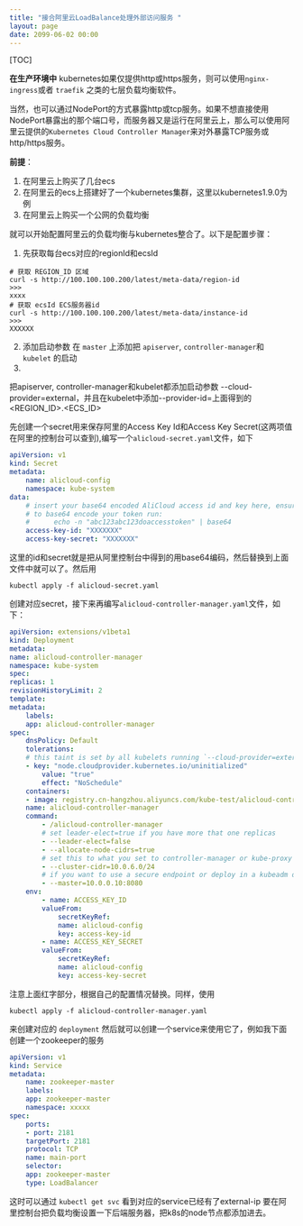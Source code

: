 ```yaml
---
title: "接合阿里云LoadBalance处理外部访问服务 "
layout: page
date: 2099-06-02 00:00
---
```


[TOC]

**在生产环境中**
kubernetes如果仅提供http或https服务，则可以使用`nginx-ingress`或者 `traefik` 之类的七层负载均衡软件。 

当然，也可以通过NodePort的方式暴露http或tcp服务。如果不想直接使用NodePort暴露出的那个端口号，而服务器又是运行在阿里云上，那么可以使用阿里云提供的`Kubernetes Cloud Controller Manager`来对外暴露TCP服务或http/https服务。

**前提**：
1. 在阿里云上购买了几台ecs
2. 在阿里云的ecs上搭建好了一个kubernetes集群，这里以kubernetes1.9.0为例
3. 在阿里云上购买一个公网的负载均衡

就可以开始配置阿里云的负载均衡与kubernetes整合了。以下是配置步骤：

1. 先获取每台ecs对应的regionId和ecsId
```shell
# 获取 REGION_ID 区域
curl -s http://100.100.100.200/latest/meta-data/region-id
>>>
xxxx
# 获取 ecsId ECS服务器id
curl -s http://100.100.100.200/latest/meta-data/instance-id
>>>
XXXXXX
```
2. 添加启动参数
   在 `master` 上添加把 `apiserver`, `controller-manager`和 `kubelet` 的启动
3. 

把apiserver, controller-manager和kubelet都添加启动参数 --cloud-provider=external，并且在kubelet中添加--provider-id=上面得到的<REGION_ID>.<ECS_ID>
    
先创建一个secret用来保存阿里的Access Key Id和Access Key Secret(这两项值在阿里的控制台可以查到),编写一个`alicloud-secret.yaml`文件，如下

```yml
apiVersion: v1
kind: Secret
metadata:
    name: alicloud-config
    namespace: kube-system
data:
    # insert your base64 encoded AliCloud access id and key here, ensure there's no trailing newline:
    # to base64 encode your token run:
    #      echo -n "abc123abc123doaccesstoken" | base64
    access-key-id: "XXXXXXX"
    access-key-secret: "XXXXXXX"
```

这里的id和secret就是把从阿里控制台中得到的用base64编码，然后替换到上面文件中就可以了。然后用

```shell
kubectl apply -f alicloud-secret.yaml
```
创建对应secret，接下来再编写`alicloud-controller-manager.yaml`文件，如下：

```yml
apiVersion: extensions/v1beta1
kind: Deployment
metadata:
name: alicloud-controller-manager
namespace: kube-system
spec:
replicas: 1
revisionHistoryLimit: 2
template:
metadata:
    labels:
    app: alicloud-controller-manager
spec:
    dnsPolicy: Default
    tolerations:
    # this taint is set by all kubelets running `--cloud-provider=external`
    - key: "node.cloudprovider.kubernetes.io/uninitialized"
        value: "true"
        effect: "NoSchedule"
    containers:
    - image: registry.cn-hangzhou.aliyuncs.com/kube-test/alicloud-controller-manager:v0.1.0
    name: alicloud-controller-manager
    command:
        - /alicloud-controller-manager
        # set leader-elect=true if you have more that one replicas
        - --leader-elect=false
        - --allocate-node-cidrs=true
        # set this to what you set to controller-manager or kube-proxy
        - --cluster-cidr=10.0.6.0/24
        # if you want to use a secure endpoint or deploy in a kubeadm deployed cluster, you need to use a kubeconfig instead.
        - --master=10.0.0.10:8080
    env:
        - name: ACCESS_KEY_ID
        valueFrom:
            secretKeyRef:
            name: alicloud-config
            key: access-key-id
        - name: ACCESS_KEY_SECRET
        valueFrom:
            secretKeyRef:
            name: alicloud-config
            key: access-key-secret
```

注意上面红字部分，根据自己的配置情况替换。同样，使用



```shell
kubectl apply -f alicloud-controller-manager.yaml
```
来创建对应的 `deployment`
然后就可以创建一个service来使用它了，例如我下面创建一个zookeeper的服务

```yml
apiVersion: v1
kind: Service
metadata:
    name: zookeeper-master
    labels:
    app: zookeeper-master
    namespace: xxxxx
spec:
    ports:
    - port: 2181
    targetPort: 2181
    protocol: TCP
    name: main-port
    selector:
    app: zookeeper-master
    type: LoadBalancer
```

这时可以通过 `kubectl get svc` 看到对应的service已经有了external-ip
要在阿里控制台把负载均衡设置一下后端服务器，把k8s的node节点都添加进去。
